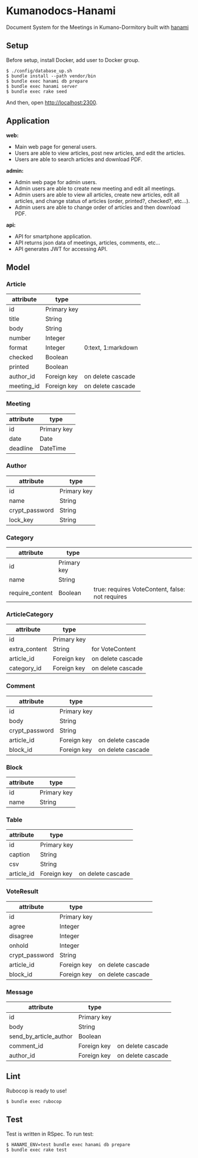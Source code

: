 # Kumanodocs-Hanami
Document System for the Meetings in Kumano-Dormitory
built with [hanami](https://github.com/hanami/hanami)

## Setup

Before setup, install Docker, add user to Docker group.

```shell-session
$ ./config/database_up.sh
$ bundle install --path vendor/bin
$ bundle exec hanami db prepare
$ bundle exec hanami server
$ bundle exec rake seed
```

And then, open [http://localhost:2300](http://localhost:2300).

## Application
**web:**
- Main web page for general users.
- Users are able to view articles, post new articles, and edit the articles.
- Users are able to search articles and download PDF.

**admin:**
- Admin web page for admin users.
- Admin users are able to create new meeting and edit all meetings.
- Admin users are able to view all articles, create new articles, edit all articles, and change status of articles (order, printed?, checked?, etc...).
- Admin users are able to change order of articles and then download PDF.

**api:**
- API for smartphone application.
- API returns json data of meetings, articles, comments, etc...
- API generates JWT for accessing API.

## Model
### Article
| attribute | type | |
| ----- | ----- | -----|
| id | Primary key | |
| title | String | |
| body | String | |
| number | Integer | |
| format | Integer | 0:text, 1:markdown |
| checked | Boolean | |
| printed | Boolean | |
| author_id | Foreign key | on delete cascade |
| meeting_id | Foreign key | on delete cascade |

### Meeting
| attribute | type |
| ----- | ----- |
| id | Primary key |
| date | Date |
| deadline | DateTime |

### Author
| attribute | type |
| ----- | ----- |
| id | Primary key |
| name | String |
| crypt_password | String |
| lock_key | String |

### Category
| attribute | type | |
| ----- | ----- | ----- |
| id | Primary key | |
| name | String | |
| require_content | Boolean | true: requires VoteContent, false: not requires |

### ArticleCategory
| attribute | type | |
| ----- | ----- | ----- |
| id | Primary key | |
| extra_content | String | for VoteContent |
| article_id | Foreign key | on delete cascade |
| category_id | Foreign key | on delete cascade |

### Comment
| attribute | type | |
| ----- | ----- | ----- |
| id | Primary key | |
| body | String | |
| crypt_password | String | |
| article_id | Foreign key | on delete cascade |
| block_id | Foreign key | on delete cascade |

### Block
| attribute | type |
| ----- | ----- |
| id | Primary key |
| name | String |

### Table
| attribute | type | |
| ----- | ----- | ----- |
| id | Primary key | |
| caption | String | |
| csv | String | |
| article_id | Foreign key | on delete cascade |

### VoteResult
| attribute | type | |
| ----- | ----- | ----- |
| id | Primary key | |
| agree | Integer | |
| disagree | Integer | |
| onhold | Integer | |
| crypt_password | String | |
| article_id | Foreign key | on delete cascade |
| block_id | Foreign key | on delete cascade |

### Message
| attribute | type | |
| ----- | ----- | ----- |
| id | Primary key | |
| body | String | |
| send_by_article_author | Boolean | |
| comment_id | Foreign key | on delete cascade |
| author_id | Foreign key | on delete cascade |

## Lint

Rubocop is ready to use!

```shell-session
$ bundle exec rubocop
```

## Test

Test is written in RSpec. To run test:

```shell-session
$ HANAMI_ENV=test bundle exec hanami db prepare
$ bundle exec rake test
```
